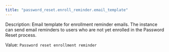 ```yaml
---
title: "password_reset.enroll_reminder.email_template"
---
```


Description: Email template for enrollment reminder emails. The instance can send email reminders to users who are not yet enrolled in the Password Reset process.

Value: `Password reset enrollment reminder`